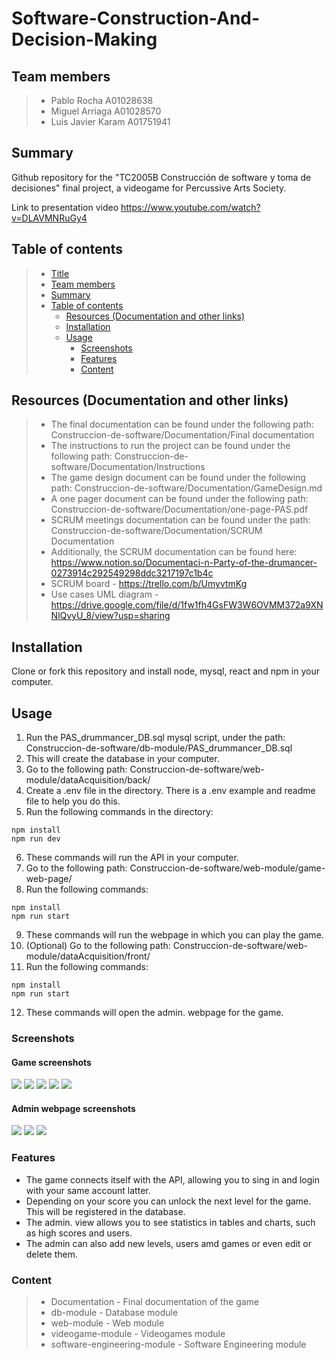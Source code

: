 # Software-Construction-And-Decision-Making

## Team members

> - Pablo Rocha A01028638
> - Miguel Arriaga A01028570
> - Luis Javier Karam A01751941

## Summary

Github repository for the "TC2005B Construcción de software y toma de decisiones" final project, a videogame for Percussive Arts Society.

Link to presentation video
https://www.youtube.com/watch?v=DLAVMNRuGy4

## Table of contents

> - [Title](#software-construction-and-decision-making)
> - [Team members](#team-members)
> - [Summary](#summary)
> - [Table of contents](#table-of-contents)
>   - [Resources (Documentation and other links)](#resources-documentation-and-other-links)
>   - [Installation](#installation)
>   - [Usage](#usage)
>     - [Screenshots](#screenshots)
>     - [Features](#features)
>     - [Content](#content)

## Resources (Documentation and other links)

> - The final documentation can be found under the following path: Construccion-de-software/Documentation/Final documentation
> - The instructions to run the project can be found under the following path: Construccion-de-software/Documentation/Instructions
> - The game design document can be found under the following path: Construccion-de-software/Documentation/GameDesign.md
> - A one pager document can be found under the following path: Construccion-de-software/Documentation/one-page-PAS.pdf
> - SCRUM meetings documentation can be found under the path: Construccion-de-software/Documentation/SCRUM Documentation
> - Additionally, the SCRUM documentation can be found here: https://www.notion.so/Documentaci-n-Party-of-the-drumancer-0273914c292549298ddc3217197c1b4c
> - SCRUM board - https://trello.com/b/UmyvtmKg
> - Use cases UML diagram - https://drive.google.com/file/d/1fw1fh4GsFW3W6OVMM372a9XNNlQvyU_8/view?usp=sharing

## Installation

Clone or fork this repository and install node, mysql, react and npm in your computer.

## Usage

1. Run the PAS_drummancer_DB.sql mysql script, under the path: Construccion-de-software/db-module/PAS_drummancer_DB.sql
2. This will create the database in your computer.
3. Go to the following path: Construccion-de-software/web-module/dataAcquisition/back/
4. Create a .env file in the directory. There is a .env example and readme file to help you do this.
5. Run the following commands in the directory:

```
npm install
npm run dev
```

6. These commands will run the API in your computer.
7. Go to the following path: Construccion-de-software/web-module/game-web-page/
8. Run the following commands:

```
npm install
npm run start
```

9. These commands will run the webpage in which you can play the game.
10. (Optional) Go to the following path: Construccion-de-software/web-module/dataAcquisition/front/
11. Run the following commands:

```
npm install
npm run start
```

12. These commands will open the admin. webpage for the game.

### Screenshots

#### Game screenshots

<img src="./markdown-images/game-login.png"/>
<img src="./markdown-images/game-home.png"/>
<img src="./markdown-images/game-level-select.png"/>
<img src="./markdown-images/game-gameplay.png"/>
<img src="./markdown-images/game-endgame.png"/>

#### Admin webpage screenshots

<img src="./markdown-images/admin-home.png"/>
<img src="./markdown-images/admin-graphs.png"/>
<img src="./markdown-images/admin-users.png"/>

### Features

- The game connects itself with the API, allowing you to sing in and login with your same account latter.
- Depending on your score you can unlock the next level for the game. This will be registered in the database.
- The admin. view allows you to see statistics in tables and charts, such as high scores and users.
- The admin can also add new levels, users amd games or even edit or delete them.

### Content

> - Documentation - Final documentation of the game
> - db-module - Database module
> - web-module - Web module
> - videogame-module - Videogames module
> - software-engineering-module - Software Engineering module
